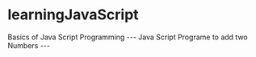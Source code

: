 # learningJavaScript
Basics of Java Script Programming 
 --- Java Script Programe to add two Numbers ---
 
